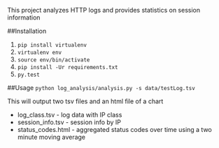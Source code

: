 This project analyzes HTTP logs and provides statistics on session information

##Installation
1. `pip install virtualenv`
2. `virtualenv env`
3. `source env/bin/activate`
4. `pip install -Ur requirements.txt`
5. `py.test`

##Usage
`python log_analysis/analysis.py -s data/testLog.tsv`

This will output two tsv files and an html file of a chart

- log_class.tsv - log data with IP class
- session_info.tsv - session info by IP
- status_codes.html - aggregated status codes over time using a two minute moving average